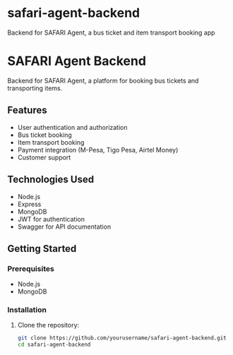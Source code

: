 # safari-agent-backend
Backend for SAFARI Agent, a bus ticket and item transport booking app
# SAFARI Agent Backend

Backend for SAFARI Agent, a platform for booking bus tickets and transporting items.

## Features

- User authentication and authorization
- Bus ticket booking
- Item transport booking
- Payment integration (M-Pesa, Tigo Pesa, Airtel Money)
- Customer support

## Technologies Used

- Node.js
- Express
- MongoDB
- JWT for authentication
- Swagger for API documentation

## Getting Started

### Prerequisites

- Node.js
- MongoDB

### Installation

1. Clone the repository:
   ```bash
   git clone https://github.com/yourusername/safari-agent-backend.git
   cd safari-agent-backend

